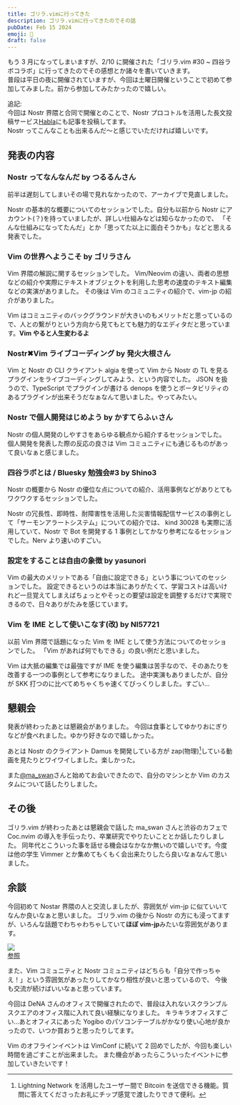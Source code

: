 ```yaml
---
title: ゴリラ.vimに行ってきた
description: ゴリラ.vimに行ってきたのでその話
pubDate: Feb 15 2024
emoji: 🦊
draft: false
---
```


もう 3 月になってしまいますが、2/10 に開催された「ゴリラ.vim #30 ~
四谷ラボコラボ」に行ってきたのでその感想とか諸々を書いていきます。\
普段は平日の夜に開催されていますが、今回は土曜日開催ということで初めて参加してみました。前から参加してみたかったので嬉しい。

追記:\
今回は Nostr 界隈と合同で開催とのことで、Nostr
プロコトルを活用した長文投稿サービス[Habla](https://habla.news/ja/a/naddr1qqxnzdes8qmrwwp5xqerwvfeqgsyhnqz9qg20ml4w8c6qgpyeuagxhrettcsnd8v4vg7g5rz9xg5r4crqsqqqa28w4z3h6)にも記事を投稿してます。\
Nostr ってこんなことも出来るんだ～と感じでいただければ嬉しいです。

## 発表の内容

### Nostr ってなんなんだ by つるるんさん

前半は遅刻してしまいその場で見れなかったので、アーカイブで見直しました。

Nostr の基本的な概要についてのセッションでした。自分も以前から Nostr
にアカウント(？)を持っていましたが、詳しい仕組みなどは知らなかったので、
「そんな仕組みになってたんだ」とか「思ってた以上に面白そうかも」などと思える発表でした。

### Vim の世界へようこそ by ゴリラさん

Vim 界隈の解説に関するセッションでした。 Vim/Neovim
の違い、両者の思想などの紹介や実際にテキストオブジェクトを利用した思考の速度のテキスト編集などの実演がありました。
その後は Vim のコミュニティの紹介で、vim-jp の紹介がありました。

Vim
はコミュニティのバックグラウンドが大きいのもメリットだと思っているので、人との繋がりという方向から見てもとても魅力的なエディタだと思っています。**Vim
やると人生変わるよ**

### Nostr✖Vim ライブコーディング by 発火大根さん

Vim と Nostr の CLI クライアント algia を使って Vim から Nostr の TL
を見るプラグインをライブコーディングしてみよう、という内容でした。 JSON
を扱うので、TypeScript でプラグインが書ける denops
を使うとポータビリティのあるプラグインが出来そうだなぁなんて思いました。やってみたい。

### Nostr で個人開発はじめよう by かすてらふぃさん

Nostr の個人開発のしやすさをあらゆる観点から紹介するセッションでした。
個人開発を発表した際の反応の良さは Vim
コミュニティにも通じるものがあって良いなぁと感じました。

### 四谷ラボとは / Bluesky 勉強会#3 by Shino3

Nostr の概要から Nostr
の優位な点についての紹介、活用事例などがありとてもワクワクするセッションでした。

Nostr
の冗長性、即時性、耐障害性を活用した災害情報配信サービスの事例として「サーモンアラートシステム」についての紹介では、
kind 30028 も実際に活用していて、Nostr で Bot を開発する 1
事例としてかなり参考になるセッションでした。Nerv より速いのすごい。

### 設定をすることは自由の象徴 by yasunori

Vim
の最大のメリットである「自由に設定できる」という事についてのセッションでした。
設定できるというのは本当にありがたくて、学習コストは高いけれど一旦覚えてしまえばちょっとやそっとの要望は設定を調整するだけで実現できるので、日々ありがたみを感じています。

### Vim を IME として使いこなす(改) by NI57721

以前 Vim 界隈で話題になった Vim を IME
として使う方法についてのセッションでした。 「Vim
があれば何でもできる」の良い例だと思いました。

Vim は大抵の編集では最強ですが IME
を使う編集は苦手なので、そのあたりを改善する一つの事例として参考になりました。
途中実演もありましたが、自分が SKK
打つのに比べてめちゃくちゃ速くてびっくりしました。すごい...

## 懇親会

発表が終わったあとは懇親会がありました。
今回は食事としてゆかりおにぎりなどが食べれました。ゆかり好きなので嬉しかった。

あとは Nostr のクライアント Damus を開発している方が
zap(物理)[^1]している動画を見たりとワイワイしました。楽しかった。

また[@ma_swan](https://twitter.com/ma_swan)さんと始めてお会いできたので、自分のマシンとか
Vim のカスタムについて話したりしました。

## その後

ゴリラ.vim が終わったあとは懇親会で話した ma_swan さんと渋谷のカフェで Coc.nvim
の導入を手伝ったり、卒業研究でやりたいこととか話したりしました。
同年代とこういった事を話せる機会はなかなか無いので嬉しいです。今度は他の学生
Vimmer とか集めてもくもく会出来たりしたら良いなぁなんて思いました。

## 余談

今回初めて Nostar 界隈の人と交流しましたが、雰囲気が vim-jp
に似ていいてなんか良いなぁと思いました。 ゴリラ.vim の後から Nostr
の方にも浸ってますが、いろんな話題でわちゃわちゃしていて**ほぼ
vim-jp**みたいな雰囲気があります。

![](https://r2.comamoca.dev/Screenshot%202024-02-23%20at%2012-48-21%20iris.png)\
[参照](https://iris.to/note18mkhuc072ughs902vfjtggcc5sf7czaugrdykztsrcr6m35ck4jqs6yecd)

また、Vim コミュニティと Nostr
コミュニティはどちらも「自分で作っちゃえ！」という雰囲気があったりしてかなり相性が良いと思っているので、
今後も交流が続けばいいなぁと思っています。

今回は DeNA
さんのオフィスで開催されたので、普段は入れないスクランブルスクエアのオフィス階に入れて良い経験になりました。
キラキラオフィスすごい...あとオフィスにあった Yogibo
のパソコンテーブルがかなり使い心地が良かったので、いつか買おうと思ったりしてます。

Vim のオフラインイベントは VimConf に続いて 2
回めでしたが、今回も楽しい時間を過ごすことが出来ました。
また機会があったらこういったイベントに参加していきたいです！

[^1]: Lightning Network を活用したユーザー間で Bitcoin
    を送信できる機能。質問に答えてくださったお礼にチップ感覚で渡したりできて便利。

